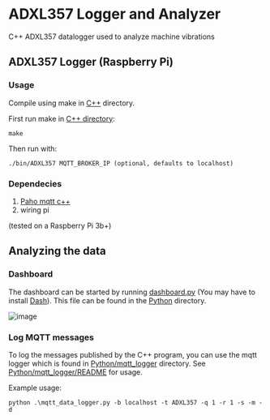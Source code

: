 
# ADXL357 Logger and Analyzer
C++ ADXL357 datalogger used to analyze machine vibrations

## ADXL357 Logger (Raspberry Pi)

### Usage

Compile using make in [C++](C++) directory.

First run make in [C++ directory](C++):

    make

Then run with:

    ./bin/ADXL357 MQTT_BROKER_IP (optional, defaults to localhost)

### Dependecies

1. [Paho mqtt c++](https://github.com/eclipse/paho.mqtt.cpp)
2. wiring pi

(tested on a Raspberry Pi 3b+)

## Analyzing the data

### Dashboard

The dashboard can be started by running [dashboard.py](Python/dashboard/dashboard.py) (You may have to install [Dash](https://plot.ly/dash/)). This file can be found in the [Python](Python) directory.

![image](https://user-images.githubusercontent.com/19331519/75445699-3e00d680-5966-11ea-8b18-775547522f49.png)

### Log MQTT messages

To log the messages published by the C++ program, you can use the mqtt logger which is found in [Python/mqtt_logger](Python/mqtt_logger) directory. See [Python/mqtt_logger/README](Python/mqtt_logger/README.md) for usage.

Example usage:

    python .\mqtt_data_logger.py -b localhost -t ADXL357 -q 1 -r 1 -s -m -d
